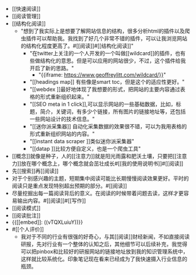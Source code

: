 - [[快速阅读]]
- [[阅读管理]]
- [[结构化阅读]]
    - "想到了我实际上是想要了解网站信息的结构，很多分析html的插件以及爬虫插件可以帮助我。我找到了好几个非常不错的插件，可以让我浏览网站的结构化程度更高了。#[[阅读]]#[[结构化阅读]]"
        - "在twitter上关注的一个人开发的一个叫做[[wildcard]]的插件，也有些做结构化的意思。但是可以应用的网站很少，不过，这个插件给我开启了新的思路。"
            - "{{iframe: https://www.geoffreylitt.com/wildcard/}}"
        - "[[headings map]] 有些像是smart toc，但是这个的适应性更好。"
        - "[[webdex ]]最好地体现了我想要的形式，把网站的主要内容通过表格的形式重新组织起来。"
        - "[[SEO meta in 1 click]],可以显示网站的一些基础数据，比如，标题，简介，关键词，有多少个链接，所有图片的链接地址等，还包括一些网站设计的技术信息。"
        - "[[迷你派采集器]] 自动化采集数据的效果很不错，可以为我用表格的形式重新组织网站的内容。"
        - "[[instant data scraper ]]类似迷你派采集器"
        - "[[datap ]]比较方便自定义，也是一个爬虫工具"
- [[概念]]就像是种子，人的[[注意力]]就是阳光雨露和肥沃土壤，只要把[[注意力]]放在哪个概念上，哪个概念就会茁壮成长#[[我的使用说明书]]#[[阅读]]
- 先[[搜索]]再[[阅读]]
- 对于个别感兴趣的主题，短期集中阅读可能比长期慢慢阅读效果更好。平时的阅读只是重点发现特别超出预期的部分。#[[阅读]]
- 尽量挖掘出每一篇阅读背后的意义。在阅读的时候带着问题去读，这样才更容易输出内容。#[[阅读]]#[[写作]]
- [[阅读模式]]
- [[阅读批注]]
- {{[[embed]]: ((vTQXLuiuY))}}
- #[[个人评价]]
    - 我对于不同的行业有很强的好奇心，与其[[阅读]]财经新闻，不如直接阅读研报，先对行业有一个整体的认知之后，其他细节可以后续补充，我觉得可以把pinbox和比较好的研报网站的链接地址放到我的知识管理系统中，这样就比较系统化。印象笔记现在看来已经成为了我快速摄入行业信息的瓶颈。

